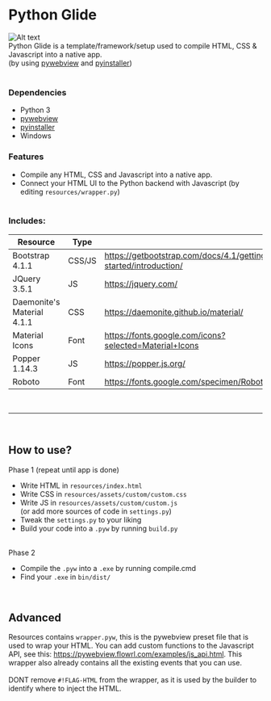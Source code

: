 # Python Glide

![Alt text](https://one.dontdalon.com/screenshot.png)<br>
Python Glide is a template/framework/setup used to compile HTML, CSS & Javascript into a native app.
<br>(by using [pywebview](https://pywebview.flowrl.com/) and [pyinstaller](https://www.pyinstaller.org/))<br><br>

### Dependencies
- Python 3
- [pywebview](https://pywebview.flowrl.com/)
- [pyinstaller](https://www.pyinstaller.org/)
- Windows

### Features
- Compile any HTML, CSS and Javascript into a native app.
- Connect your HTML UI to the Python backend with Javascript (by editing `resources/wrapper.py`)
<br><br>

### Includes:
| Resource            | Type |  |
|----------------------------|--------|-----------------------------------------------------------------|
| Bootstrap 4.1.1            | CSS/JS | https://getbootstrap.com/docs/4.1/getting-started/introduction/ |
| JQuery 3.5.1               | JS     | https://jquery.com/                                             |
| Daemonite's Material 4.1.1 | CSS    | https://daemonite.github.io/material/                           |
| Material Icons             | Font   | https://fonts.google.com/icons?selected=Material+Icons          |
| Popper 1.14.3              | JS     | https://popper.js.org/                                          |
| Roboto                     | Font   | https://fonts.google.com/specimen/Roboto                        |

<br>
<hr>
<br>

## How to use?
Phase 1 (repeat until app is done)
- Write HTML in `resources/index.html`
- Write CSS in `resources/assets/custom/custom.css`
- Write JS in `resources/assets/custom/custom.js`<br>
(or add more sources of code in `settings.py`)
- Tweak the `settings.py` to your liking
- Build your code into a `.pyw` by running `build.py` <br><br>

Phase 2
- Compile the `.pyw` into a `.exe` by running compile.cmd
- Find your `.exe` in `bin/dist/`

<br>

## Advanced
Resources contains `wrapper.pyw`, this is the pywebview preset file that is used to wrap your HTML. You can add custom functions to the Javascript API, see this: https://pywebview.flowrl.com/examples/js_api.html. This wrapper also already contains all the existing events that you can use.<br><br>
DONT remove `#!FLAG-HTML` from the wrapper, as it is used by the builder to identify where to inject the HTML.
